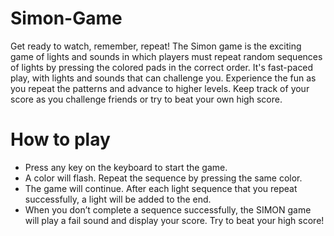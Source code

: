 # Simon-Game
Get ready to watch, remember, repeat! The Simon game is the exciting game of lights and sounds in which players must repeat random sequences of lights by pressing the colored pads in the correct order. It's fast-paced play, with lights and sounds that can challenge you. Experience the fun as you repeat the patterns and advance to higher levels. Keep track of your score as you challenge friends or try to beat your own high score.
# How to play
* Press any key on the keyboard to start the game.
* A color will flash. Repeat the sequence by pressing
the same color.
* The game will continue. After each light sequence that you repeat
successfully, a light will be added to the end.
* When you don’t complete a sequence successfully, the SIMON game will
play a fail sound and display your score. Try to beat your high score!

